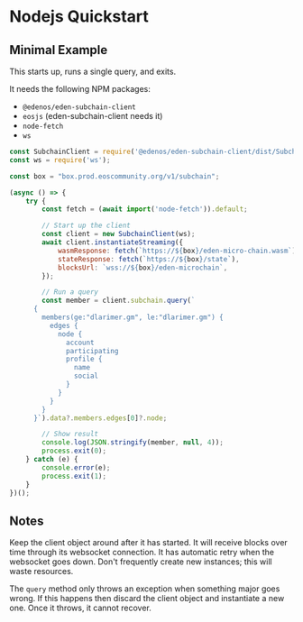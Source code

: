 # Nodejs Quickstart

## Minimal Example

This starts up, runs a single query, and exits.

It needs the following NPM packages:
* `@edenos/eden-subchain-client`
* `eosjs` (eden-subchain-client needs it)
* `node-fetch`
* `ws`

```js
const SubchainClient = require('@edenos/eden-subchain-client/dist/SubchainClient.js').default;
const ws = require('ws');

const box = "box.prod.eoscommunity.org/v1/subchain";

(async () => {
    try {
        const fetch = (await import('node-fetch')).default;

        // Start up the client
        const client = new SubchainClient(ws);
        await client.instantiateStreaming({
            wasmResponse: fetch(`https://${box}/eden-micro-chain.wasm`),
            stateResponse: fetch(`https://${box}/state`),
            blocksUrl: `wss://${box}/eden-microchain`,
        });

        // Run a query
        const member = client.subchain.query(`
      {
        members(ge:"dlarimer.gm", le:"dlarimer.gm") {
          edges {
            node {
              account
              participating
              profile {
                name
                social
              }
            }
          }
        }
      }`).data?.members.edges[0]?.node;

        // Show result
        console.log(JSON.stringify(member, null, 4));
        process.exit(0);
    } catch (e) {
        console.error(e);
        process.exit(1);
    }
})();
```
## Notes

Keep the client object around after it has started. It will receive blocks over time through its websocket connection. It has automatic retry when the websocket goes down. Don't frequently create new instances; this will waste resources.

The `query` method only throws an exception when something major goes wrong. If this happens then discard the client object and instantiate a new one. Once it throws, it cannot recover.
